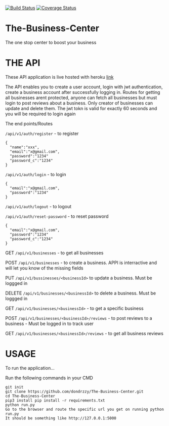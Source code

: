 [![Build Status](https://travis-ci.org/dondrzzy/The-Business-Center.svg?branch=master)](https://travis-ci.org/dondrzzy/The-Business-Center)
[![Coverage Status](https://coveralls.io/repos/github/dondrzzy/The-Business-Center/badge.svg)](https://coveralls.io/github/dondrzzy/The-Business-Center)
# The-Business-Center
The one stop center to boost your business


# THE API

These API application is live hosted with heroku [link](https://the-business-center.herokuapp.com)


The API enables you to create a user account, login with jwt authentication, create a business account after successfully logging in. 
Routes for getting all businesses arent protected, anyone can fetch all businesses but must login to post reviews about a business.
Only creator of businesses can update and delete them.
The jwt tokn is valid for exactly 60 seconds and you will be required to login again


The end points/Routes

`/api/v1/auth/register` - to register 
```
{
  "name":"xxx",
  "email":"x@gmail.com",
  "password":"1234"
  "password_c":"1234"
}
``` 


`/api/v1/auth/login` - to login
```
{
  "email":"x@gmail.com",
  "password":"1234"
}
```

`/api/v1/auth/logout` - to logout


`/api/v1/auth/reset-password` - to reset password

```
{
  "email":"x@gmail.com",
  "password":"1234"
  "password_c":"1234"
}
```


GET `/api/v1/businesses` - to get all businesses

POST `/api/v1/businesses` - to create a business. APPI is interractive and will let you know of the missing fields

PUT `/api/v1/bussinesses/<businessId>` to update a business. Must be loggged in
  
DELETE `/api/v1/businesses/<businessId>` to delete a business. Must be loggged in
  
GET  `/api/v1/businesses/<businessId>` - to get a specific business
  
POST  `/api/v1/businesses/<businessId>/reviews` - to post reviews to a business - Must be logged in to track user
  
GET  `/api/v1/businesses/<businessId>/reviews` - to get all business reviews
  
  
# USAGE
To run the application...

Run the following commands in your CMD
```
git init
git clone https://github.com/dondrzzy/The-Business-Center.git
cd The-Business-Center
pip3 install pip install -r requirements.txt
python run.py
Go to the browser and route the specific url you get on running python run.py
It should be something like http://127.0.0.1:5000

```




